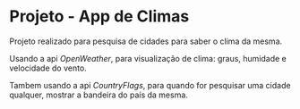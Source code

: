 
# Projeto - App de Climas

Projeto realizado para pesquisa de cidades para saber o clima da mesma.

Usando a api *OpenWeather*, para visualização de clima: graus, humidade e velocidade do vento.

Tambem usando a api *CountryFlags*, para quando for pesquisar uma cidade qualquer, mostrar a bandeira do país da mesma.
